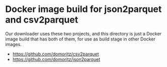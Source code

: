 # Docker image build for json2parquet and csv2parquet

Our downloader uses these two projects, and this directory is just
a Docker image build that has both of them, for use as build stage
in other Docker images.

* https://github.com/domoritz/csv2parquet
* https://github.com/domoritz/json2parquet
